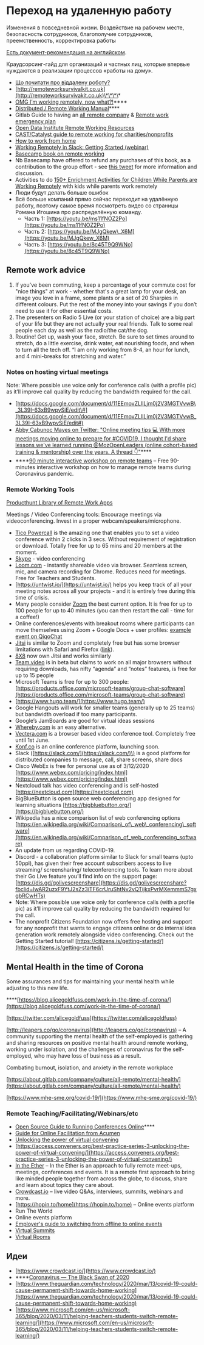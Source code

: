 # Переход на удаленную работу

Изменения в повседневной жизни. Воздействие на рабочем месте, безопасность сотрудников, благополучие сотрудников, преемственность, корректировка работы

[Есть документ-рекомендация на английском](https://iccwbo.org/publication/coronavirus-guidelines-for-business/).

Краудсорсинг-гайд для организаций и частных лиц, которые впервые нуждаются в реализации процессов «работы на дому».

* [Що почитати про віддалену роботу?](https://www.notion.so/8aae91ba856c492b863dc07a87ac1a0d)
* [http://remoteworksurvivalkit.co.uk](http://remoteworksurvivakit.co.uk)\*\*\*\*
* [OMG I’m working remotely, now what?!](http://omgwfh.com)\*\*\*\*
* [Distributed / Remote Working Manual](https://edgeryders.eu/t/distributed-collaboration-manual/11263)\*\*\*\*
* Gitlab Guide to having an [all remote company](https://about.gitlab.com/company/culture/all-remote/guide/) & [Remote work emergency plan](https://about.gitlab.com/company/culture/all-remote/remote-work-emergency-plan/)
* [Open Data Institute Remote Working Resources](https://docs.google.com/document/d/10TkXOjKVHFwuApo4v2eEbgVVE1l0mf5gOKG8F6T7TO0/edit#heading=h.3fngvdcfo2cs)
* [CAST/Catalyst guide to remote working for charities/nonprofits](https://www.civilsociety.co.uk/voices/how-to-work-remotely-in-a-time-of-coronavirus.html)
* [How to work from home](www.theverge.com/2020/3/11/21171349/remote-work-how-to-home-coronavirus-quarantine-productivity-tips)
* [Working Remotely in Slack: Getting Started \(webinar\)](https://slack.com/events/webinars/working-remotely-in-slack-getting-started)
* [Basecamp book on remote working](https://basecamp.com/books/remote)
* Nb Basecamp have offered to refund any purchases of this book, as a contribution to the group effort - see [this tweet](https://twitter.com/jasonfried/status/1237773562322259970) for more information and discussion. 
* Activities to do [150+ Enrichment Activities for Children While Parents are Working Remotely](https://docs.google.com/spreadsheets/d/1KCFnWreu4v7VoO3NbgP-Qcq2LyE1FvliYSoiTLRY7Qg/edit?usp=sharing) with kids while parents work remotely
* Люди будут делать больше ошибок
* Всё больше компаний прямо сейчас переходит на удалённую работу, поэтому самое время посмотреть видео со страницы Романа Игошина про распределённую команду.
  * Часть 1: [https://youtu.be/ms11fNOZ2Po](https://youtu.be/ms11fNOZ2Po)
  * Часть 2: [https://youtu.be/MJgQkew\_X6M](https://youtu.be/MJgQkew_X6M)
  * Часть 3: [https://youtu.be/8c45T9Q9WNo](https://youtu.be/8c45T9Q9WNo)

## **Remote work advice**

1. If you've been commuting, keep a percentage of your commute cost for "nice things" at work - whether that's a great lamp for your desk, an image you love in a frame, some plants or a set of 20 Sharpies in different colours. Put the rest of the money into your savings if you don’t need to use it for other essential costs.
2. The presenters on Radio 5 Live \(or your station of choice\) are a big part of your life but they are not actually your real friends. Talk to some real people each day as well as the radio/the cat/the dog.
3. Routine! Get up, wash your face, stretch. Be sure to set times around to stretch, do a little exercise, drink water, eat nourishing foods, and when to turn all the tech off. “I am only working from 8-4, an hour for lunch, and 4 mini-breaks for stretching and water.”

### Notes on hosting virtual meetings

Note: Where possible use voice only for conference calls \(with a profile pic\) as it’ll improve call quality by reducing the bandwidth required for the call.

* [https://docs.google.com/document/d/11EEmovZLlILjm0j2V3MGTVvwB\_3L39I-63xB9wpvSiE/edit\#](https://docs.google.com/document/d/11EEmovZLlILjm0j2V3MGTVvwB_3L39I-63xB9wpvSiE/edit#)
* [Abby Cabunoc Mayes on Twitter: "Online meeting tips 💻 With more meetings moving online to prepare for \#COVID19, I thought I'd share lessons we've learned running @MozOpenLeaders \(online cohort-based training & mentorship\) over the years. A thread 👇"](https://twitter.com/abbycabs/status/1237001927734542341)\*\*\*\*
* \*\*\*\*[90 minute interactive workshop on remote teams](https://www.daoleadership.com/managingremoteworkforce/) – Free 90-minutes interactive workshop on how to manage remote teams during Coronavirus pandemic.

### **Remote Working Tools**

[Producthunt Library of Remote Work Apps](https://www.producthunt.com/e/remote-apps)

Meetings / Video Conferencing tools: Encourage meetings via videoconferencing. Invest in a proper webcam/speakers/microphone.

* [Tico Powercall](https://tico.chat/powercall) is the amazing one that enables you to set a video conference within 2 clicks in 3 secs. Without requirement of registration or download. Totally free for up to 65 mins and 20 members at the moment.
* [Skype](https://www.skype.com/en/) - video conferencing
* [Loom.com](https://www.loom.com/) - instantly shareable video via browser. Seamless screen, mic, and camera recording for Chrome. Reduces need for meetings. Free for Teachers and Students.
* [https://untwist.io/](https://untwist.io/) helps you keep track of all your meeting notes across all your projects - and it is entirely free during this time of crisis. 
* Many people consider [Zoom](https://zoom.us) the best current option. It is free for up to 100 people for up to 40 minutes \(you can then restart the call - time for a coffee!\)
* Online conferences/events with breakout rooms where participants can move themselves using Zoom + Google Docs + user profiles: [example event on QiqoChat](https://qiqochat.com/e/bfAzdiJjsPpomrZWrbhELQzJk)
* [Jitsi](http://jitsi.org) is similar to Zoom and completely free but has some browser limitations with Safari and Firefox \([link](https://github.com/jitsi/lib-jitsi-meet/blob/fa24ac5289c5e73b2f5d4fe005cef8f9cfff8268/modules/browser/capabilities.json)\).
* [8X8](http://8x8.com) now own Jitsi and works similarly
* [Team.video](https://team.video) is in beta but claims to work on all major browsers without requiring downloads, has nifty “agenda” and “notes” features, is free for up to 15 people
* Microsoft Teams is free for up to 300 people: [https://products.office.com/microsoft-teams/group-chat-software](https://products.office.com/microsoft-teams/group-chat-software)
* [https://www.hugo.team/](https://www.hugo.team/)
* Google Hangouts will work for smaller teams \(generally up to 25 teams\) but bandwidth overload if too many participants.
* Google’s JamBoards are good for virtual ideas sessions
* [Whereby.com](https://whereby.com/) is an easy alternative.
* [Vectera.com](https://www.vectera.com/) is a browser based video conference tool. Completely free until 1st June.
* [Konf.co](https://konf.co) is an online conference platform, launching soon.
* Slack \([https://slack.com/](https://slack.com/)\) is a good platform for distributed companies to message, call, share screens, share docs 
* Cisco WebEx is free for personal use as of 3/12/2020 [https://www.webex.com/pricing/index.html](https://www.webex.com/pricing/index.html) 
* Nextcloud talk has video conferencing and is self-hosted [https://nextcloud.com](https://nextcloud.com) 
* BigBlueButton is open source web conferencing app designed for learning situations  [https://bigbluebutton.org/](https://bigbluebutton.org/) 
* Wikipedia has a nice comparison list of web conferencing options [https://en.wikipedia.org/wiki/Comparison\_of\_web\_conferencing\_software](https://en.wikipedia.org/wiki/Comparison_of_web_conferencing_software) 
* An update from us regarding COVID-19.
* Discord - a collaboration platform similar to Slack for small teams \(upto 50ppl\), has given their free account subscribers access to live streaming/ screensharing/ teleconferencing tools. To learn more about their Go Live feature you’ll find info on the support page: [https://dis.gd/golivescreenshare](https://dis.gd/golivescreenshare?fbclid=IwAR2uzxF9YtJ2sZz3iTF6crUruShtNv2vQTijkxPvrMXemmmS7gxgbRCwHTs)
* Note: Where possible use voice only for conference calls \(with a profile pic\) as it’ll improve call quality by reducing the bandwidth required for the call.
* The nonprofit Citizens Foundation now offers free hosting and support for any nonprofit that wants to engage citizens online or do internal idea generation work remotely alongside video conferencing. Check out the Getting Started tutorial! [https://citizens.is/getting-started/](https://citizens.is/getting-started/)

## **Mental Health in the time of Corona**

Some assurances and tips for maintaining your mental health while adjusting to this new life.

\*\*\*\*[https://blog.alicegoldfuss.com/work-in-the-time-of-corona/](https://blog.alicegoldfuss.com/work-in-the-time-of-corona/)

[https://twitter.com/alicegoldfuss](https://twitter.com/alicegoldfuss)

[http://leapers.co/go/coronavirus](http://leapers.co/go/coronavirus) – A community supporting the mental health of the self-employed is gathering and sharing resources on positive mental health around remote working, working under isolation, and the challenges of coronavirus for the self-employed, who may have loss of business as a result.

Combating burnout, isolation, and anxiety in the remote workplace

[https://about.gitlab.com/company/culture/all-remote/mental-health/](https://about.gitlab.com/company/culture/all-remote/mental-health/)

[https://www.mhe-sme.org/covid-19/](https://www.mhe-sme.org/covid-19/) 

### **Remote Teaching/Facilitating/Webinars/etc**

* [Open Source Guide to Running Conferences Online](https://www.taxjustice.net/2020/03/05/lessons-learned-from-organising-our-first-virtual-conference/)\*\*\*\*
* [Guide for Online Facilitation from Acumen](https://docs.google.com/document/d/17aRkZbsQtojvitvhVjFxNeByJyS9Ht0UDUbIVv4FMLY/edit#heading=h.kn2blnv7nhky)
* [Unlocking the power of virtual convening](https://access.conveners.org/best-practice-series-3-unlocking-the-power-of-virtual-convening/)
* [https://access.conveners.org/best-practice-series-3-unlocking-the-power-of-virtual-convening/](https://access.conveners.org/best-practice-series-3-unlocking-the-power-of-virtual-convening/)
* [In the Ether](https://intheether.xyz/) – In the Ether is an approach to fully remote meet-ups, meetings, conferences and events. It is a remote first approach to bring like minded people together from across the globe, to discuss, share and learn about topics they care about.
* [Crowdcast.io](https://www.crowdcast.io/) – live video Q&As, interviews, summits, webinars and more.
* [https://hopin.to/home](https://hopin.to/home) – Online events platform
* Run The World
* Online events platform
* [Employer's guide to switching from offline to online events](https://empower.agency/offline-event-into-online-virtual-conference/)
* [Virtual Summits](https://digileaders.com/its-time-for-a-virtual-summit/)
* [Virtual Rooms](https://hubs.mozilla.com)

## 

## Идеи

* [https://www.crowdcast.io/](https://www.crowdcast.io/)
* \*\*\*\*[Coronavirus — The Black Swan of 2020](https://angel.co/re/story/13514)
* [https://www.theguardian.com/technology/2020/mar/13/covid-19-could-cause-permanent-shift-towards-home-working](https://www.theguardian.com/technology/2020/mar/13/covid-19-could-cause-permanent-shift-towards-home-working)
* [https://www.microsoft.com/en-us/microsoft-365/blog/2020/03/11/helping-teachers-students-switch-remote-learning/](https://www.microsoft.com/en-us/microsoft-365/blog/2020/03/11/helping-teachers-students-switch-remote-learning/)

